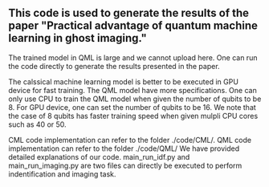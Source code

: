 ## This code is used to generate the results of the paper "Practical advantage of quantum machine learning in ghost imaging."


The trained model in QML is large and we cannot upload here. One can run the code directly to generate the results presented in the paper. 

The calssical machine learning model is better to be executed in GPU device for fast training. The QML model have more specifications. One can only use CPU to train the QML model when given the number of qubits to be 8. For GPU device, one can set the number of qubits to be 16. We note that the case of 8 qubits has faster training speed when given mulpli CPU cores such as 40 or 50. 

CML code implementation can refer to the folder ./code/CML/. QML code implementation can refer to the folder ./code/QML/
We have provided detailed explanations of our code. main_run_idf.py and main_run_imaging.py are two files can directly be executed to perform indentification and imaging task. 
